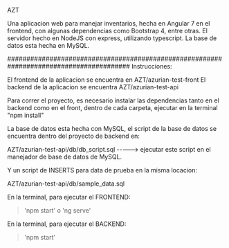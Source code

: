 AZT

Una aplicacion web para manejar inventarios, hecha en Angular 7 en el frontend, con algunas dependencias como Bootstrap 4, entre otras. 
El servidor hecho en NodeJS con express, utilizando typescript. La base de datos esta hecha en MySQL.

########################################################################################
Instrucciones:

El frontend de la aplicacion se encuentra en AZT/azurian-test-front
El backend de la aplicacion se encuentra AZT/azurian-test-api

Para correr el proyecto, es necesario instalar las dependencias tanto en el backend como en el front,
dentro de cada carpeta, ejecutar en la terminal "npm install"

La base de datos esta hecha con MySQL, el script de la base de datos se encuentra dentro del proyecto de backend en: 

AZT/azurian-test-api/db/db_script.sql   -----> ejecutar este script en el manejador de base de datos de MySQL.

Y un script de INSERTS para data de prueba en la misma locacion:

AZT/azurian-test-api/db/sample_data.sql

En la terminal, para ejecutar el FRONTEND: 
>'npm start' o 'ng serve'

En la terminal, para ejecutar el BACKEND: 
>'npm start' 
